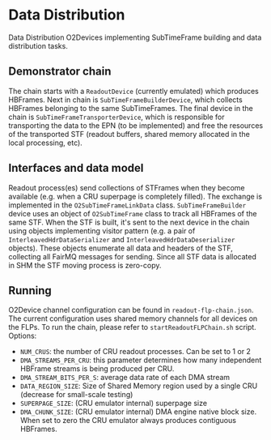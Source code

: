 # Data Distribution


Data Distribution O2Devices implementing SubTimeFrame building and data distribution tasks.

## Demonstrator chain

The chain starts with a `ReadoutDevice` (currently emulated) which produces HBFrames. Next in chain is `SubTimeFrameBuilderDevice`, which collects HBFrames belonging to the same SubTimeFrames. The final device in the chain is `SubTimeFrameTransporterDevice`, which is responsible for transporting the data to the EPN (to be implemented) and free the resources of the transported STF (readout buffers, shared memory allocated in the local processing, etc).

## Interfaces and data model

Readout process(es) send collections of STFrames when they become available (e.g. when a CRU superpage is completely filled). The exchange is implemented in the `O2SubTimeFrameLinkData` class. `SubTimeFrameBuilder` device uses an object of `O2SubTimeFrame` class to track all HBFrames of the same STF. When the STF is built, it's sent to the next device in the chain using objects implementing visitor pattern (e.g. a pair of `InterleavedHdrDataSerializer` and `InterleavedHdrDataDeserializer` objects). These objects enumerate all data and headers of the STF, collecting all FairMQ messages for sending. Since all STF data is allocated in SHM the STF moving process is zero-copy.

## Running

O2Device channel configuration can be found in `readout-flp-chain.json`. The current configuration uses shared memory channels for all devices on the FLPs. To run the chain, please refer to `startReadoutFLPChain.sh` script.
Options:
 - `NUM_CRUS`: the number of CRU readout processes. Can be set to 1 or 2
 - `DMA_STREAMS_PER_CRU`: this parameter determines how many independent HBFrame streams is being produced per CRU.
 - `DMA_STREAM_BITS_PER_S`: average data rate of each DMA stream
 - `DATA_REGION_SIZE`: Size of Shared Memory region used by a single CRU (decrease for small-scale testing)
 - `SUPERPAGE_SIZE`: (CRU emulator internal) superpage size
 - `DMA_CHUNK_SIZE`: (CRU emulator internal) DMA engine native block size. When set to zero the CRU emulator always produces contiguous HBFrames.
